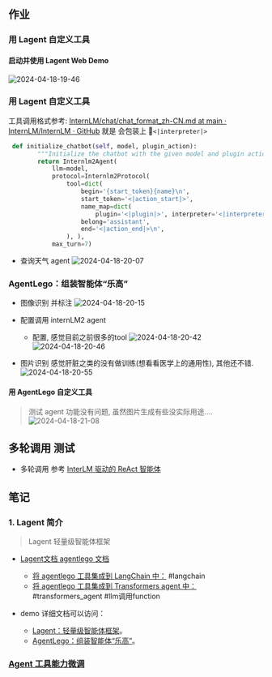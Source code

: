 
## 作业 

### 用 Lagent 自定义工具

#### 启动并使用 Lagent Web Demo
![2024-04-18-19-46](https://github.com/jingkeke/internLM2/assets/16113137/d83b298f-aa13-452c-b16d-5601c5edf3e7)

### 用 Lagent 自定义工具

工具调用格式参考: [InternLM/chat/chat\_format\_zh-CN.md at main · InternLM/InternLM · GitHub](https://github.com/InternLM/InternLM/blob/main/chat/chat_format_zh-CN.md)
就是 会包装上 `<|interpreter|>`
```python
 def initialize_chatbot(self, model, plugin_action):
        """Initialize the chatbot with the given model and plugin actions."""
        return Internlm2Agent(
            llm=model,
            protocol=Internlm2Protocol(
                tool=dict(
                    begin='{start_token}{name}\n',
                    start_token='<|action_start|>',
                    name_map=dict(
                        plugin='<|plugin|>', interpreter='<|interpreter|>'),
                    belong='assistant',
                    end='<|action_end|>\n',
                ), ),
            max_turn=7)
```
- 查询天气 agent
![2024-04-18-20-07](https://github.com/jingkeke/internLM2/assets/16113137/48050591-d4e4-472f-98b7-68276655a511)

### AgentLego：组装智能体“乐高”
- 图像识别 并标注 
![2024-04-18-20-15](https://github.com/jingkeke/internLM2/assets/16113137/9af1628d-c7b4-400b-99c8-d0075209071a)

- 配置调用 internLM2 agent
  -    配置, 感觉目前之前很多的tool 
  ![2024-04-18-20-42](https://github.com/jingkeke/internLM2/assets/16113137/8a10885c-84ac-4598-83ca-8cca7222f237)
  ![2024-04-18-20-46](https://github.com/jingkeke/internLM2/assets/16113137/320ea023-a2d5-430a-9b3b-22c437a8e3a9)
- 图片识别 感觉肝脏之类的没有做训练(想看看医学上的通用性), 其他还不错.
![2024-04-18-20-55](https://github.com/jingkeke/internLM2/assets/16113137/004c502e-bcad-4071-864b-69f3a56a83cf)

#### 用 AgentLego 自定义工具
> 测试 agent 功能没有问题, 虽然图片生成有些没实际用途....
![2024-04-18-21-08](https://github.com/jingkeke/internLM2/assets/16113137/628b55d5-381b-4288-bccf-3fdcf8873eea)





## 多轮调用 测试

- 多轮调用 参考 [InterLM 驱动的 ReAct 智能体](https://lagent.readthedocs.io/zh-cn/latest/get_started/quickstart.html#interlm-react)





## 笔记

### 1. Lagent 简介
>  Lagent 轻量级智能体框架

- [ Lagent文档 ](https://lagent.readthedocs.io/zh-cn/latest/get_started/install.html) [agentlego 文档](https://agentlego.readthedocs.io/zh-cn/latest/get_started.html)
  - [将 agentlego 工具集成到 LangChain 中：](https://agentlego.readthedocs.io/zh-cn/latest/get_started.html#id4) #langchain 
  - [将 agentlego 工具集成到 Transformers agent 中：](https://agentlego.readthedocs.io/zh-cn/latest/get_started.html#transformers-agent)  #transformers_agent  #llm调用function 

  

- demo 详细文档可以访问：
	- [Lagent：轻量级智能体框架](https://github.com/InternLM/Tutorial/blob/camp2/agent/lagent.md)。
	- [AgentLego：组装智能体“乐高”](https://github.com/InternLM/Tutorial/blob/camp2/agent/agentlego.md)。

### [Agent 工具能力微调](https://github.com/InternLM/Tutorial/blob/camp2/agent/finetune.md)



















